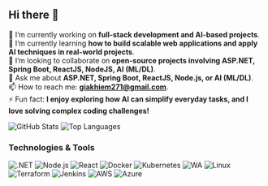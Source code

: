 ## Hi there 👋


<!--**giakhiem03/giakhiem03** is a ✨ _special_ ✨ repository because its `README.md` (this file) appears on your GitHub profile.

Here are some ideas to get you started:
-->
🔭 I’m currently working on **full-stack development and AI-based projects**.  
🌱 I’m currently learning **how to build scalable web applications and apply AI techniques in real-world projects**.  
👯 I’m looking to collaborate on **open-source projects involving ASP.NET, Spring Boot, ReactJS, NodeJS, AI (ML/DL)**.  <!--🤔 I’m looking for help with **optimizing AI models for real-world deployment and learning DevOps practices**.  -->  
💬 Ask me about **ASP.NET, Spring Boot, ReactJS, Node.js, or AI (ML/DL)**.  
📫 How to reach me: **giakhiem271@gmail.com**.  
⚡ Fun fact: **I enjoy exploring how AI can simplify everyday tasks, and I love solving complex coding challenges!**  


![GitHub Stats](https://github-readme-stats.vercel.app/api?username=giakhiem03&show_icons=true&theme=radical)
![Top Languages](https://github-readme-stats.vercel.app/api/top-langs/?username=giakhiem03&layout=compact&theme=radical)
### Technologies & Tools
![.NET](https://img.icons8.com/color/48/dot-net.png) ![Node.js](https://img.icons8.com/color/48/dot-net.png)
![React](https://img.icons8.com/color/48/react-native.png) ![Docker](https://img.icons8.com/color/48/docker.png)
![Kubernetes](https://img.icons8.com/color/48/kubernetes.png) ![WA](https://img.icons8.com/color/48/waving-hand.png)
![Linux](https://img.icons8.com/color/48/linux.png) ![Terraform](https://img.icons8.com/color/48/terraform.png)
![Jenkins](https://img.icons8.com/color/48/jenkins.png) ![AWS](https://img.icons8.com/color/48/amazon-web-services.png)
![Azure](https://img.icons8.com/color/48/azure-1.png)


